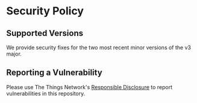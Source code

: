 # Security Policy

## Supported Versions

We provide security fixes for the two most recent minor versions of the v3 major.

## Reporting a Vulnerability

Please use The Things Network's [Responsible Disclosure](https://www.thethingsnetwork.org/responsible-disclosure) to report vulnerabilities in this repository.
